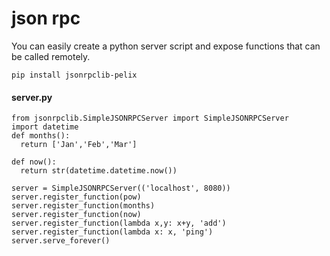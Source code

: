 # json rpc

You can easily create a python server script and expose functions that can be called remotely.

`pip install jsonrpclib-pelix`
#### server.py
```
from jsonrpclib.SimpleJSONRPCServer import SimpleJSONRPCServer
import datetime
def months():
  return ['Jan','Feb','Mar']

def now():
  return str(datetime.datetime.now())

server = SimpleJSONRPCServer(('localhost', 8080))
server.register_function(pow)
server.register_function(months)
server.register_function(now)
server.register_function(lambda x,y: x+y, 'add')
server.register_function(lambda x: x, 'ping')
server.serve_forever()
```